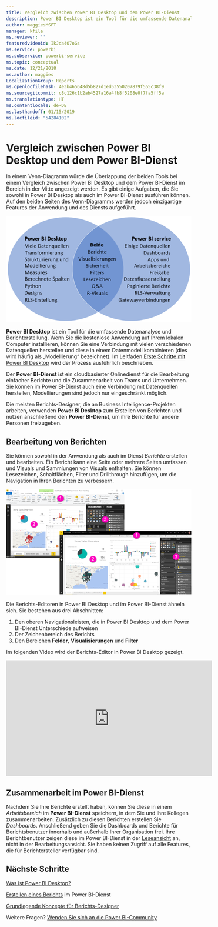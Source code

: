 ```yaml
---
title: Vergleich zwischen Power BI Desktop und dem Power BI-Dienst
description: Power BI Desktop ist ein Tool für die umfassende Datenanalyse und Berichterstellung. Der Power BI-Dienst ist ein cloudbasierter Onlinedienst für die Bearbeitung einfacher Berichte und die Zusammenarbeit von Teams und Unternehmen.
author: maggiesMSFT
manager: kfile
ms.reviewer: ''
featuredvideoid: IkJda4O7oGs
ms.service: powerbi
ms.subservice: powerbi-service
ms.topic: conceptual
ms.date: 12/21/2018
ms.author: maggies
LocalizationGroup: Reports
ms.openlocfilehash: 4e3b465648d5b827d1ed53550207879f555c38f9
ms.sourcegitcommit: c8c126c1b2ab4527a16a4fb8f5208e0f7fa5ff5a
ms.translationtype: HT
ms.contentlocale: de-DE
ms.lasthandoff: 01/15/2019
ms.locfileid: "54284102"
---
```

# <a name="comparing-power-bi-desktop-and-the-power-bi-service"></a>Vergleich zwischen Power BI Desktop und dem Power BI-Dienst

In einem Venn-Diagramm würde die Überlappung der beiden Tools bei einem Vergleich zwischen Power BI Desktop und dem Power BI-Dienst im Bereich in der Mitte angezeigt werden. Es gibt einige Aufgaben, die Sie sowohl in Power BI Desktop als auch im Power BI-Dienst ausführen können. Auf den beiden Seiten des Venn-Diagramms werden jedoch einzigartige Features der Anwendung und des Diensts aufgeführt.  

![Venn-Diagramm von Power BI Desktop und dem Power BI-Dienst](media/service-service-vs-desktop/power-bi-venn-desktop-service.png)

**Power BI Desktop** ist ein Tool für die umfassende Datenanalyse und Berichterstellung. Wenn Sie die kostenlose Anwendung auf Ihrem lokalen Computer installieren, können Sie eine Verbindung mit vielen verschiedenen Datenquellen herstellen und diese in einem Datenmodell kombinieren (dies wird häufig als „Modellierung“ bezeichnet). Im Leitfaden [Erste Schritte mit Power BI Desktop](desktop-getting-started.md) wird der Prozess ausführlich beschrieben.

Der **Power BI-Dienst** ist ein cloudbasierter Onlinedienst für die Bearbeitung einfacher Berichte und die Zusammenarbeit von Teams und Unternehmen. Sie können im Power BI-Dienst auch eine Verbindung mit Datenquellen herstellen, Modellierungen sind jedoch nur eingeschränkt möglich. 

Die meisten Berichts-Designer, die an Business Intelligence-Projekten arbeiten, verwenden **Power BI Desktop** zum Erstellen von Berichten und nutzen anschließend den **Power BI-Dienst**, um ihre Berichte für andere Personen freizugeben.

## <a name="report-editing"></a>Bearbeitung von Berichten

Sie können sowohl in der Anwendung als auch im Dienst *Berichte* erstellen und bearbeiten. Ein Bericht kann eine Seite oder mehrere Seiten umfassen und Visuals und Sammlungen von Visuals enthalten. Sie können Lesezeichen, Schaltflächen, Filter und Drillthrough hinzufügen, um die Navigation in Ihren Berichten zu verbessern.

![Bearbeiten eines Berichts in Power BI Desktop oder im Power BI-Dienst](media/service-service-vs-desktop/power-bi-editing-desktop-service.png)

Die Berichts-Editoren in Power BI Desktop und im Power BI-Dienst ähneln sich. Sie bestehen aus drei Abschnitten:  

1. Den oberen Navigationsleisten, die in Power BI Desktop und dem Power BI-Dienst Unterschiede aufweisen    
2. Der Zeichenbereich des Berichts     
3. Den Bereichen **Felder**, **Visualisierungen** und **Filter**

Im folgenden Video wird der Berichts-Editor in Power BI Desktop gezeigt. 

<iframe width="560" height="315" src="https://www.youtube.com/embed/IkJda4O7oGs" frameborder="0" allowfullscreen></iframe>

## <a name="collaborating-in-the-power-bi-service"></a>Zusammenarbeit im Power BI-Dienst

Nachdem Sie Ihre Berichte erstellt haben, können Sie diese in einem *Arbeitsbereich* im **Power BI-Dienst** speichern, in dem Sie und Ihre Kollegen zusammenarbeiten. Zusätzlich zu diesen Berichten erstellen Sie *Dashboards*. Anschließend geben Sie die Dashboards und Berichte für Berichtsbenutzer innerhalb und außerhalb Ihrer Organisation frei. Ihre Berichtbenutzer zeigen diese im Power BI-Dienst in der [Leseansicht](consumer/end-user-reading-view.md) an, nicht in der Bearbeitungsansicht. Sie haben keinen Zugriff auf alle Features, die für Berichtersteller verfügbar sind. 

## <a name="next-steps"></a>Nächste Schritte

[Was ist Power BI Desktop?](desktop-what-is-desktop.md)

[Erstellen eines Berichts](service-report-create-new.md) im Power BI-Dienst

[Grundlegende Konzepte für Berichts-Designer](service-basic-concepts.md)

Weitere Fragen? [Wenden Sie sich an die Power BI-Community](http://community.powerbi.com/)

